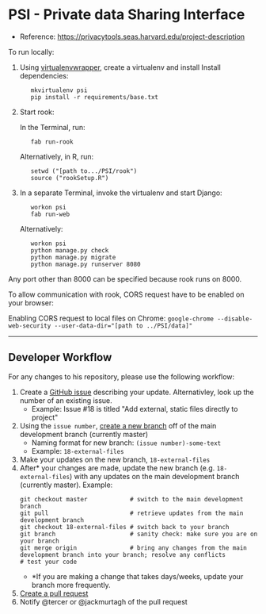 # PSI - Private data Sharing Interface

- Reference: https://privacytools.seas.harvard.edu/project-description

To run locally:

1. Using [virtualenvwrapper](https://virtualenvwrapper.readthedocs.io/en/latest/), create a virtualenv and install Install dependencies:

          mkvirtualenv psi
          pip install -r requirements/base.txt

2. Start rook:

      In the Terminal, run:

          fab run-rook

      Alternatively, in R, run:

          setwd ("[path to.../PSI/rook")
          source ("rookSetup.R")


3. In a separate Terminal, invoke the virtualenv and start Django:

          workon psi
          fab run-web

      Alternatively:

          workon psi
          python manage.py check
          python manage.py migrate
          python manage.py runserver 8080

Any port other than 8000 can be specified because rook runs on 8000.

To allow communication with rook, CORS request have to be enabled on your browser:

Enabling CORS request to local files on Chrome:
`google-chrome --disable-web-security --user-data-dir="[path to ../PSI/data]"`

---

## Developer Workflow

For any changes to his repository, please use the following workflow:

1. Create a [GitHub issue](https://github.com/TwoRavens/PSI/issues) describing your update.  Alternativley, look up the number of an existing issue.
    - Example: Issue #18 is titled "Add external, static files directly to project"
2. Using the `issue number`, [create a new branch](https://help.github.com/articles/creating-and-deleting-branches-within-your-repository/) off of the main development branch (currently master)
    - Naming format for new branch: `(issue number)-some-text`
    - Example: `18-external-files`
3. Make your updates on the new branch, `18-external-files`
4. After* your changes are made, update the new branch (e.g. `18-external-files`) with any updates on the main development branch (currently master).  Example:
    ```
    git checkout master            # switch to the main development branch
    git pull                       # retrieve updates from the main development branch
    git checkout 18-external-files # switch back to your branch
    git branch                     # sanity check: make sure you are on your branch
    git merge origin               # bring any changes from the main development branch into your branch; resolve any conflicts
    # test your code
    ```
    - *If you are making a change that takes days/weeks, update your branch more frequently.
5. [Create a pull request](https://help.github.com/articles/creating-a-pull-request/#creating-the-pull-request)
6. Notify @tercer or @jackmurtagh of the pull request
